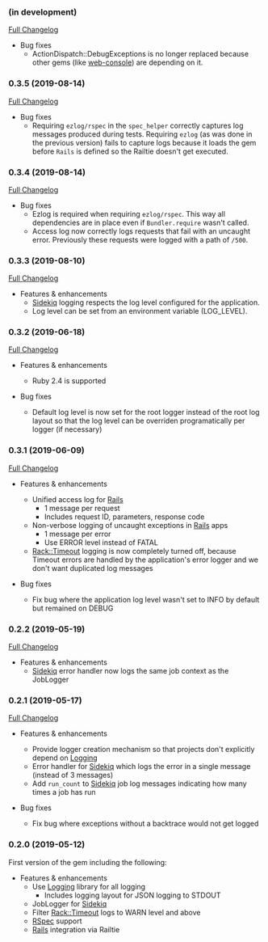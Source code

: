 ### (in development)

[Full Changelog](https://github.com/emartech/ezlog/compare/v0.3.5...master)

* Bug fixes
  * ActionDispatch::DebugExceptions is no longer replaced because other gems 
    (like [web-console](https://github.com/rails/web-console)) are depending on it.

### 0.3.5 (2019-08-14)

[Full Changelog](https://github.com/emartech/ezlog/compare/v0.3.4...v0.3.5)

* Bug fixes
  * Requiring `ezlog/rspec` in the `spec_helper` correctly captures log messages produced during tests. Requiring
    `ezlog` (as was done in the previous version) fails to capture logs because it loads the gem before `Rails` is 
    defined so the Railtie doesn't get executed.

### 0.3.4 (2019-08-14)

[Full Changelog](https://github.com/emartech/ezlog/compare/v0.3.3...v0.3.4)

* Bug fixes
  * Ezlog is required when requiring `ezlog/rspec`. This way all dependencies are in place even if `Bundler.require` 
    wasn't called.
  * Access log now correctly logs requests that fail with an uncaught error. Previously these requests were logged
    with a path of `/500`.

### 0.3.3 (2019-08-10)

[Full Changelog](https://github.com/emartech/ezlog/compare/v0.3.2...v0.3.3)

* Features & enhancements
  * [Sidekiq](https://github.com/mperham/sidekiq) logging respects the log level configured for the application.
  * Log level can be set from an environment variable (LOG_LEVEL).

### 0.3.2 (2019-06-18)

[Full Changelog](https://github.com/emartech/ezlog/compare/v0.3.1...v0.3.2)

* Features & enhancements
  * Ruby 2.4 is supported

* Bug fixes
  * Default log level is now set for the root logger instead of the root log layout so that the log level can be 
    overriden programatically per logger (if necessary) 

### 0.3.1 (2019-06-09)

[Full Changelog](https://github.com/emartech/ezlog/compare/v0.2.2...v0.3.1)

* Features & enhancements
  * Unified access log for [Rails](https://rubyonrails.org/)
    * 1 message per request
    * Includes request ID, parameters, response code
  * Non-verbose logging of uncaught exceptions in [Rails](https://rubyonrails.org/) apps
    * 1 message per error
    * Use ERROR level instead of FATAL
  * [Rack::Timeout](https://github.com/heroku/rack-timeout) logging is now completely turned off, because Timeout errors 
    are handled by the application's error logger and we don't want duplicated log messages 

* Bug fixes
  * Fix bug where the application log level wasn't set to INFO by default but remained on DEBUG

### 0.2.2 (2019-05-19)

[Full Changelog](https://github.com/emartech/ezlog/compare/v0.2.1...v0.2.2)

* Features & enhancements
  * [Sidekiq](https://github.com/mperham/sidekiq) error handler now logs the same job context as the JobLogger

### 0.2.1 (2019-05-17)

[Full Changelog](https://github.com/emartech/ezlog/compare/v0.2.0...v0.2.1)

* Features & enhancements
  * Provide logger creation mechanism so that projects don't explicitly depend on [Logging](https://github.com/TwP/logging)
  * Error handler for [Sidekiq](https://github.com/mperham/sidekiq) which logs the error in a single message (instead of 3 messages)
  * Add `run_count` to [Sidekiq](https://github.com/mperham/sidekiq) job log messages indicating how many times a job has run

* Bug fixes
  * Fix bug where exceptions without a backtrace would not get logged

### 0.2.0 (2019-05-12)

First version of the gem including the following:

* Features & enhancements
  * Use [Logging](https://github.com/TwP/logging) library for all logging
    * Includes logging layout for JSON logging to STDOUT
  * JobLogger for [Sidekiq](https://github.com/mperham/sidekiq)
  * Filter [Rack::Timeout](https://github.com/heroku/rack-timeout) logs to WARN level and above
  * [RSpec](https://rspec.info/) support
  * [Rails](https://rubyonrails.org/) integration via Railtie
